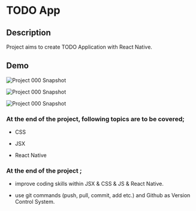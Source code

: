 # TODO App

## Description

Project aims to create TODO Application with React Native.

## Demo

![Project 000 Snapshot](./images/001.png)

![Project 000 Snapshot](./images/002.png)

![Project 000 Snapshot](./images/003.png)

### At the end of the project, following topics are to be covered;

- CSS

- JSX

- React Native

### At the end of the project ;

- improve coding skills within JSX & CSS & JS & React Native.

- use git commands (push, pull, commit, add etc.) and Github as Version Control System.
